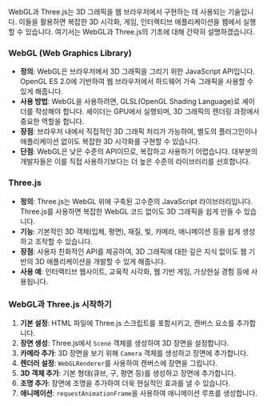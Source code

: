 WebGL과 Three.js는 3D 그래픽을 웹 브라우저에서 구현하는 데 사용되는 기술입니다. 이들을 활용하면 복잡한 3D 시각화, 게임, 인터랙티브 애플리케이션을 웹에서 실행할 수 있습니다. 여기서는 WebGL과 Three.js의 기초에 대해 간략히 설명하겠습니다.

### WebGL (Web Graphics Library)

- **정의**: WebGL은 브라우저에서 3D 그래픽을 그리기 위한 JavaScript API입니다. OpenGL ES 2.0에 기반하여 웹 브라우저에서 하드웨어 가속 그래픽을 사용할 수 있게 해줍니다.
- **사용 방법**: WebGL을 사용하려면, GLSL(OpenGL Shading Language)로 셰이더를 작성해야 합니다. 셰이더는 GPU에서 실행되며, 3D 그래픽의 렌더링 과정에서 중요한 역할을 합니다.
- **장점**: 브라우저 내에서 직접적인 3D 그래픽 처리가 가능하여, 별도의 플러그인이나 애플리케이션 없이도 복잡한 3D 시각화를 구현할 수 있습니다.
- **단점**: WebGL은 낮은 수준의 API이므로, 복잡하고 사용하기 어렵습니다. 대부분의 개발자들은 이를 직접 사용하기보다는 더 높은 수준의 라이브러리를 선호합니다.

### Three.js

- **정의**: Three.js는 WebGL 위에 구축된 고수준의 JavaScript 라이브러리입니다. Three.js를 사용하면 복잡한 WebGL 코드 없이도 3D 그래픽을 쉽게 만들 수 있습니다.
- **기능**: 기본적인 3D 객체(입체, 평면), 재질, 빛, 카메라, 애니메이션 등을 쉽게 생성하고 조작할 수 있습니다.
- **장점**: 사용자 친화적인 API를 제공하여, 3D 그래픽에 대한 깊은 지식 없이도 웹 기반의 3D 애플리케이션을 개발할 수 있게 해줍니다.
- **사용 예**: 인터랙티브 웹사이트, 교육적 시각화, 웹 기반 게임, 가상현실 경험 등에 사용됩니다.

### WebGL과 Three.js 시작하기

1. **기본 설정**: HTML 파일에 Three.js 스크립트를 포함시키고, 캔버스 요소를 추가합니다.
2. **장면 생성**: Three.js에서 `Scene` 객체를 생성하여 3D 장면을 설정합니다.
3. **카메라 추가**: 3D 장면을 보기 위해 `Camera` 객체를 생성하고 장면에 추가합니다.
4. **렌더러 설정**: `WebGLRenderer`를 사용하여 캔버스에 장면을 그립니다.
5. **3D 객체 추가**: 기본 형태(큐브, 구, 평면 등)를 생성하고 장면에 추가합니다.
6. **조명 추가**: 장면에 조명을 추가하여 더욱 현실적인 효과를 낼 수 있습니다.
7. **애니메이션**: `requestAnimationFrame`을 사용하여 애니메이션 루프를 생성합니다.
